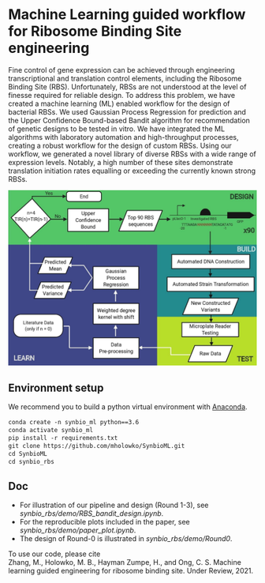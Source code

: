# Machine Learning guided workflow for Ribosome Binding Site engineering

Fine control of gene expression can be achieved through engineering transcriptional and translation control elements, including the Ribosome Binding Site (RBS).
Unfortunately, RBSs are not understood at the level of finesse required for reliable design. 
To address this problem, we have created a machine learning (ML) enabled workflow for the design of bacterial RBSs.
We used Gaussian Process Regression for prediction and the Upper Confidence Bound-based Bandit algorithm for recommendation of genetic designs to be tested in vitro.
We have integrated the ML algorithms with laboratory automation and high-throughput processes, creating a robust workflow for the design of custom RBSs.
Using our workflow, we generated a novel library of diverse RBSs with a wide range of expression levels.
Notably, a high number of these sites demonstrate translation initiation rates equalling or exceeding the currently known strong RBSs.

<p align="center">
  <img src="flowchart.jpg"  width="600"/>    
</p>

## Environment setup 
We recommend you to build a python virtual environment with [Anaconda](https://docs.anaconda.com/anaconda/install/linux/).
```
conda create -n synbio_ml python==3.6  
conda activate synbio_ml  
pip install -r requirements.txt
git clone https://github.com/mholowko/SynbioML.git
cd SynbioML
cd synbio_rbs  
```

## Doc
- For illustration of our pipeline and design (Round 1-3), see *synbio_rbs/demo/RBS_bandit_design.ipynb*.   
- For the reproducible plots included in the paper, see *synbio_rbs/demo/paper_plot.ipynb*.  
- The design of Round-0 is illustrated in *synbio_rbs/demo/Round0*.

To use our code, please cite  
Zhang, M., Holowko, M. B., Hayman Zumpe, H., and Ong, C. S. Machine learning guided engineering for ribosome binding site. Under Review, 2021.

